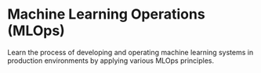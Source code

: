 # Machine Learning Operations (MLOps)

Learn the process of developing and operating machine learning systems in production environments by applying various MLOps principles.
